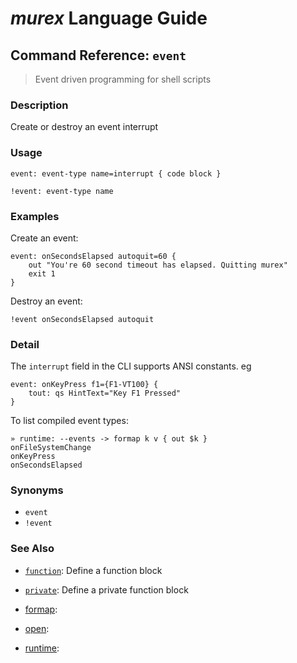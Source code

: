 # _murex_ Language Guide

## Command Reference: `event`

> Event driven programming for shell scripts

### Description

Create or destroy an event interrupt

### Usage

    event: event-type name=interrupt { code block }
    
    !event: event-type name

### Examples

Create an event:

    event: onSecondsElapsed autoquit=60 {
        out "You're 60 second timeout has elapsed. Quitting murex"
        exit 1
    }
    
Destroy an event:

    !event onSecondsElapsed autoquit

### Detail

The `interrupt` field in the CLI supports ANSI constants. eg

    event: onKeyPress f1={F1-VT100} {
        tout: qs HintText="Key F1 Pressed"
    }
    
To list compiled event types:

    » runtime: --events -> formap k v { out $k }
    onFileSystemChange
    onKeyPress
    onSecondsElapsed

### Synonyms

* `event`
* `!event`


### See Also

* [`function`](../commands/function.md):
  Define a function block
* [`private`](../commands/private.md):
  Define a private function block
* [formap](../commands/formap.md):
  
* [open](../commands/open.md):
  
* [runtime](../commands/runtime.md):
  